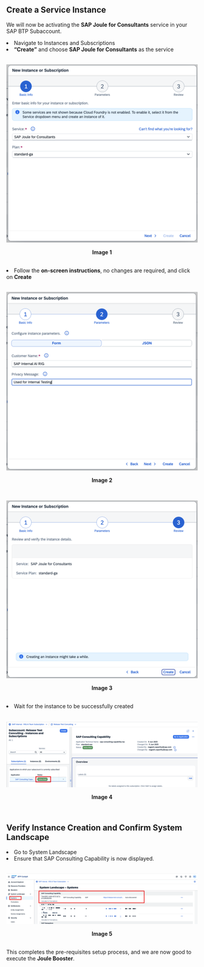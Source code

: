 ## Create a Service Instance

We will now be activating the **SAP Joule for Consultants** service in your SAP BTP Subaccount. 

<li>Navigate to Instances and Subscriptions</li>
<li><b>“Create”</b> and choose <b>SAP Joule for Consultants</b> as the service </li>
<br>
<p align="center"> 
<img src="images/3.3.1.png"> 
</p>
<p align="center"> <b>Image 1</b> </p>
<br>
<li>Follow the <b>on-screen instructions</b>, no changes are required, and click on <b>Create</b></li>
<br>
<p align="center"> 
<img src="images/3.3.2.png"> 
</p>
<p align="center"> <b>Image 2</b> </p>
<br>
<p align="center"> 
<img src="images/3.3.02.png"> 
</p>
<p align="center"> <b>Image 3</b> </p>
<br>
<li>Wait for the instance to be successfully created </li>
<br>
<p align="center"> 
<img src="images/3.3.3.png"> 
</p>
<p align="center"> <b>Image 4</b> </p>
<br>

## Verify Instance Creation and Confirm System Landscape 

<li>Go to System Landscape  </li>
<li>Ensure that SAP Consulting Capability is now displayed.  </li>
<br>
<p align="center"> 
<img src="images/3.3.4.png"> 
</p>
<p align="center"> <b>Image 5</b> </p>
<br>
This completes the pre-requisites setup process, and we are now good to execute the <b>Joule Booster</b>. 
